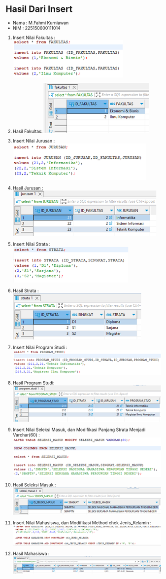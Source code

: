 # Hasil Dari Insert

- Nama : M.Fahmi Kurniawan
- NIM : 225150600111014

1. Insert Nilai Fakultas :
![Gambar sintaks memasukan nilai insert Fakultas](Sintaks1Insert.png)

2. Hasil Fakultas: 
![Gambar hasil memasukan nilai insert Fakultas](Hasil1Insert.png)

3. Insert Nilai Jurusan :
![Gambar sintaks memasukan nilai insert Jurusan](Sintaks2Insert.png)
4. Hasil Jurusan :
![Gambar hasil memasukan nilai insert Jurusan](Hasil2Insert.png)

5. Insert Nilai Strata :
![Gambar sintaks memasukan nilai insert Strata](Sintaks3Insert.png)
6. Hasil Strata :
![Gambar hasil memasukan nilai insert Strata](Hasil3Insert.png)

7. Insert Nilai Program Studi :
![Gambar sintaks memasukan nilai insert Program Studi](Sintaks4Insert.png)
8. Hasil Program Studi:
![Gambar hasil memasukan nilai insert Program Studi](Hasil4Insert.png)

9. Insert Nilai Seleksi Masuk, dan Modifikasi Panjang Strata Menjadi Varchar(60) :
![Gambar sintaks memasukan nilai insert Seleksi Masuk, dan Modifikasi Table Strata](Sintaks5Insert.png)
10. Hasil Seleksi Masuk :
![Gambar hasil memasukan nilai insert Program Studi](Hasil5Insert.png)

11. Insert Nilai Mahasiswa, dan Modifikasi Method chek Jenis_Kelamin :
![Gambar sintaks memasukan nilai insert Mahasiswa, dan Modifikasi Table Mahasiswa](Sintaks6Insert.png)
12. Hasil Mahasiswa :
![Gambar hasil memasukan nilai insert Program Studi](Hasil6Insert.png)
